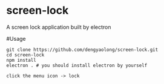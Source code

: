 # screen-lock
A screen lock application built by electron

#Usage
```
git clone https://github.com/dengyaolong/screen-lock.git
cd screen-lock
npm install
electron . # you should install electron by yourself

click the menu icon -> lock
```
